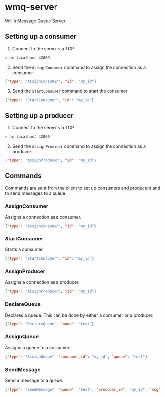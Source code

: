 # wmq-server
Will's Message Queue Server

## Setting up a consumer
1. Connect to the server via TCP
```sh
> nc localhost 42069
```
2. Send the `AssignConsumer` command to assign the connection as a consumer
```json
{"type": "AssignConsumer", "id": "my_id"}
```
3. Send the `StartConsumer` command to start the consumer
```json
{"type": "StartConsumer", "id": "my_id"}
```

## Setting up a producer
1. Connect to the server via TCP
```sh
> nc localhost 42069
```
2. Send the `AssignProducer` command to assign the connection as a producer
```json
{"type": "AssignProducer", "id": "my_id"}
```

## Commands
Commands are sent from the client to set up consumers and producers and to send messages to a queue.

### AssignConsumer
Assigns a connection as a consumer.
```json
{"type": "AssignConsumer", "id": "my_id"}
```
### StartConsumer
Starts a consumer.
```json
{"type": "StartConsumer", "id": "my_id"}
```
### AssignProducer
Assigns a connection as a producer.
```json
{"type": "AssignProducer", "id": "my_id"}
```
### DeclareQueue
Declares a queue. This can be done by either a consumer or a producer.
```json
{"type": "DeclareQueue", "name": "test"}
```
### AssignQueue
Assigns a queue to a consumer.
```json
{"type": "AssignQueue", "consumer_id": "my_id", "queue": "test"}
```
### SendMessage
Send a message to a queue.
```json
{"type": "SendMessage", "queue": "test", "producer_id": "my_id", "msg": {"sender": "producer1", "body": "hello"}}
```
